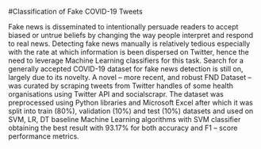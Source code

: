 #Classification of Fake COVID-19 Tweets

Fake news is disseminated to intentionally persuade readers to accept biased or untrue beliefs by changing the way people interpret and respond to real news. Detecting fake news manually is relatively tedious especially with the rate at which information is been dispersed on Twitter, hence the need to leverage Machine Learning classifiers for this task. Search for a generally accepted COVID-19 dataset for fake news detection is still on, largely due to its novelty. A novel – more recent, and robust FND Dataset – was curated by scraping tweets from Twitter handles of some health organisations using Twitter API and socialscrapr. The dataset was preprocessed using Python libraries and Microsoft Excel after which it was split into train (80%), validation (10%) and test (10%) datasets and used on SVM, LR, DT baseline Machine Learning algorithms with SVM classifier obtaining the best result with 93.17% for both accuracy and F1 – score performance metrics.
